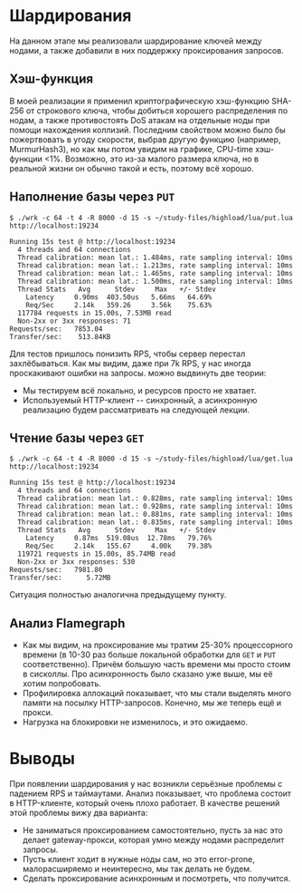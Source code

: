 # Шардирования

На данном этапе мы реализовали шардирование ключей между нодами, а также добавили в них поддержку
проксирования запросов. 

## Хэш-функция
В моей реализации я применил криптографическую хэш-функцию SHA-256 от строкового ключа, чтобы
добиться хорошего распределения по нодам, а также противостоять DoS атакам на отдельные ноды при помощи нахождения коллизий.
Последним свойством можно было бы пожертвовать в угоду скорости, выбрав другую функцию (например, MurmurHash3),
но как мы потом увидим на графике, CPU-time хэш-функции <1%. Возможно, это из-за малого размера ключа, но в реальной жизни
он обычно такой и есть, поэтому всё хорошо.

## Наполнение базы через `PUT`
```text
$ ./wrk -c 64 -t 4 -R 8000 -d 15 -s ~/study-files/highload/lua/put.lua http://localhost:19234

Running 15s test @ http://localhost:19234
  4 threads and 64 connections
  Thread calibration: mean lat.: 1.484ms, rate sampling interval: 10ms
  Thread calibration: mean lat.: 1.213ms, rate sampling interval: 10ms
  Thread calibration: mean lat.: 1.465ms, rate sampling interval: 10ms
  Thread calibration: mean lat.: 1.500ms, rate sampling interval: 10ms
  Thread Stats   Avg      Stdev     Max   +/- Stdev
    Latency     0.90ms  403.50us   5.66ms   64.69%
    Req/Sec     2.14k   359.26     3.56k    75.63%
  117784 requests in 15.00s, 7.53MB read
  Non-2xx or 3xx responses: 71
Requests/sec:   7853.04
Transfer/sec:    513.84KB
```

Для тестов пришлось понизить RPS, чтобы сервер перестал захлёбываться. Как мы видим, даже при 7k RPS, у нас иногда проскакивают
ошибки на запросы. можно выдвинуть две теории:
* Мы тестируем всё локально, и ресурсов просто не хватает.
* Используемый HTTP-клиент -- синхронный, а асинхронную реализацию будем рассматривать на следующей лекции.

## Чтение базы через `GET`
```text
$ ./wrk -c 64 -t 4 -R 8000 -d 15 -s ~/study-files/highload/lua/get.lua http://localhost:19234

Running 15s test @ http://localhost:19234
  4 threads and 64 connections
  Thread calibration: mean lat.: 0.828ms, rate sampling interval: 10ms
  Thread calibration: mean lat.: 0.928ms, rate sampling interval: 10ms
  Thread calibration: mean lat.: 0.881ms, rate sampling interval: 10ms
  Thread calibration: mean lat.: 0.835ms, rate sampling interval: 10ms
  Thread Stats   Avg      Stdev     Max   +/- Stdev
    Latency     0.87ms  519.08us  12.78ms   79.76%
    Req/Sec     2.14k   155.67     4.00k    79.38%
  119721 requests in 15.00s, 85.74MB read
  Non-2xx or 3xx responses: 530
Requests/sec:   7981.80
Transfer/sec:      5.72MB
```

Ситуация полностью аналогична предыдущему пункту.

## Анализ Flamegraph

* Как мы видим, на проксирование мы тратим 25-30% процессорного времени (в 10-30 раз больше локальной обработки для
`GET` и `PUT` соответственно). Причём большую часть времени мы просто стоим в сисколлы. Про асинхронность было сказано
уже выше, мы её хотим попробовать.
* Профилировка аллокаций показывает, что мы стали выделять много памяти на посылку HTTP-запросов. Конечно, мы же теперь
ещё и прокси.
* Нагрузка на блокировки не изменилось, и это ожидаемо.

# Выводы
При появлении шардирования у нас возникли серьёзные проблемы с падением RPS и таймаутами. Анализ показывает, что
проблема состоит в HTTP-клиенте, который очень плохо работает. В качестве решений этой проблемы вижу два варианта:
* Не заниматься проксированием самостоятельно, пусть за нас это делает gateway-прокси, которая умно между нодами
распределит запросы.
* Пусть клиент ходит в нужные ноды сам, но это error-prone, малорасширяемо и неинтересно, мы так делать не будем.
* Сделать проксирование асинхронным и посмотреть, что получится.